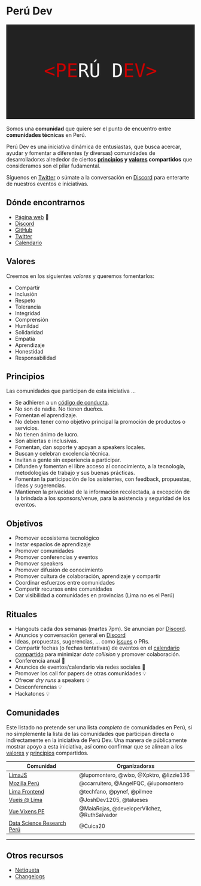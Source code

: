 # Perú Dev

![Perú Dev Logo](./logo.svg)

Somos una **comunidad** que quiere ser el punto de encuentro entre **comunidades
técnicas** en Perú.

Perú Dev es una iniciativa dinámica de entusiastas, que busca acercar, ayudar y
fomentar a diferentes (y diversas) comunidades de desarrolladorxs alrededor de
ciertos **[principios](#principios) y [valores](#valores) compartidos** que
consideramos son el pilar fudamental.

Síguenos en [Twitter](https://twitter.com/peru_dev) o súmate a la conversación
en [Discord](https://discord.gg/8UhsHq3) para enterarte de nuestros eventos e
iniciativas.

## Dónde encontrarnos

* [Página web](https://peru-dev.org) :construction:
* [Discord](https://discord.gg/8UhsHq3)
* [GitHub](https://github.com/peru-dev)
* [Twitter](https://twitter.com/peru_dev)
* [Calendario](https://calendar.google.com/calendar/embed?src=mvr7nl37090t60ueokhou1gcfc%40group.calendar.google.com&ctz=America%2FLima)

## Valores

Creemos en los siguientes _valores_ y queremos fomentarlos:

* Compartir
* Inclusión
* Respeto
* Tolerancia
* Integridad
* Comprensión
* Humildad
* Solidaridad
* Empatía
* Aprendizaje
* Honestidad
* Responsabilidad

## Principios

Las comunidades que participan de esta iniciativa ...

* Se adhieren a un [código de conducta](https://github.com/peru-dev/codigo-de-conducta).
* No son de nadie. No tienen dueñxs.
* Fomentan el aprendizaje.
* No deben tener como objetivo principal la promoción de productos o servicios.
* No tienen ánimo de lucro.
* Son abiertas e inclusivas.
* Fomentan, dan soporte y apoyan a speakers locales.
* Buscan y celebran excelencia técnica.
* Invitan a gente sin experiencia a participar.
* Difunden y fomentan el libre acceso al conocimiento, a la tecnología,
  metodologías de trabajo y sus buenas prácticas.
* Fomentan la participación de los asistentes, con feedback, propuestas, ideas y
  sugerencias.
* Mantienen la privacidad de la información recolectada, a excepción de la
  brindada a los sponsors/venue, para la asistencia y seguridad de los eventos.

## Objetivos

* Promover ecosistema tecnológico
* Instar espacios de aprendizaje
* Promover comunidades
* Promover conferencias y eventos
* Promover speakers
* Promover difusión de conocimiento
* Promover cultura de colaboración, aprendizaje y compartir
* Coordinar esfuerzos entre comunidades
* Compartir recursos entre comunidades
* Dar visibilidad a comunidades en provincias (Lima no es el Perú)

## Rituales

* Hangouts cada dos semanas (martes 7pm). Se anuncian por [Discord](https://discord.gg/8UhsHq3).
* Anuncios y conversación general en [Discord](https://discord.gg/8UhsHq3)
* Ideas, propuestas, sugerencias, ... como [issues](https://github.com/peru-dev/peru-dev.org/issues/new) o PRs.
* Compartir fechas (o fechas tentativas) de eventos en el
  [calendario compartido](https://calendar.google.com/calendar/embed?src=mvr7nl37090t60ueokhou1gcfc%40group.calendar.google.com&ctz=America%2FLima)
  para minimizar _date collision_ y promover colaboración.
* Conferencia anual :construction:
* Anuncios de eventos/calendario via redes sociales :construction:
* Promover los call for papers de otras comunidades :bulb:
* Ofrecer _dry runs_ a speakers :bulb:
* Desconferencias :bulb:
* Hackatones :bulb:

## Comunidades

Este listado no pretende ser una lista _completa_ de comunidades en Perú, si no
simplemente la lista de las comunidades que participan directa o indirectamente
en la iniciativa de Perú Dev. Una manera de públicamente mostrar apoyo a esta
iniciativa, así como confirmar que se alinean a los [valores](#valores) y
[principios](#principios) compartidos.

| Comunidad | Organizadorxs |
|-----------|---------------|
| [LimaJS](https://limajs.org) | @lupomontero, @wixo, @Xpktro, @lizzie136 |
| [Mozilla Perú](http://www.mozilla.pe/) | @ccarruitero, @AngelFQC, @lupomontero |
| [Lima Frontend](https://limafrontend.org/) | @techfano, @pynef, @pilmee |
| [Vuejs @ Lima](https://vuejslima.com/) | @JoshDev1205, @talueses |
| [Vue Vixens PE](https://twitter.com/vuevixensPE) | @MaiaRojas, @developerVilchez, @RuthSalvador |
| [Data Science Research Perú](https://datascience.pe) | @Cuica20 |

***

## Otros recursos

* [Netiqueta](https://es.wikipedia.org/wiki/Netiqueta)
* [Changelogs](https://keepachangelog.com/en/1.0.0/)
